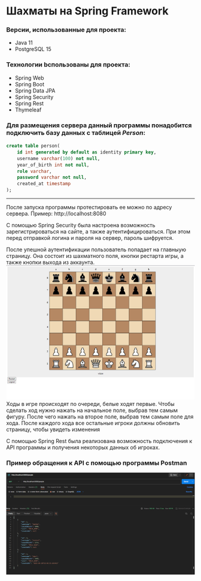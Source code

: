 # Шахматы на Spring Framework

### Версии, использованные для проекта:
- Java 11
- PostgreSQL 15

### Технологии bспользованы для проекта:
- Spring Web
- Spring Boot
- Spring Data JPA
- Spring Security
- Spring Rest
- Thymeleaf

### Для размещения сервера данный программы понадобится подключить базу данных с таблицей *Person*:

``` sql
create table person(
    id int generated by default as identity primary key,
    username varchar(100) not null,
    year_of_birth int not null,
    role varchar,
    password varchar not null,
    created_at timestamp
);
```
___

После запуска программы протестировать ее можно по адресу сервера.
Пример: http://localhost:8080

С помощью Spring Security была настроена возможность зарегистрироваться на сайте, а также аутентифицироваться. При этом перед отправкой логина и пароля на сервер, пароль шифруется.

После упешной аутентификации пользователь попадает на главныую страницу. Она состоит из шахматного поля, кнопки рестарта игры, а также кнопки выхода из аккаунта.
![main page](https://github.com/Igor-chest/Chess/raw/master/src/main/resources/templates/Screenshot_46.png)
Ходы в игре происходят по очереди, белые ходят первые. Чтобы сделать ход нужно нажать на начальное поле, выбрав тем самым фигуру. После чего нажать на второе поле, выбрав тем самым поле для хода. После каждого хода все остальные игроки должны обновить страницу, чтобы увидеть изменения

С помощью Spring Rest была реализована возможность подключения к API программы и получения некоторых данных об игроках.

### Пример обращения к API с помощью программы Postman

![Postman](https://github.com/Igor-chest/Chess/raw/master/src/main/resources/templates/Screenshot_47.png)
